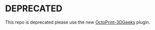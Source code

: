 # DEPRECATED

This repo is deprecated please use the new [OctoPrint-3DGeeks](https://github.com/2BWorks/OctoPrint-3DGeeks) plugin.
